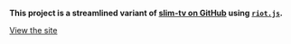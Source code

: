 **This project is a streamlined variant of [slim-tv on GitHub](https://github.com/vlad-ovcharenko/slim-tv) using [`riot.js`](https://riot.js.org/).**

[View the site](https://riot-tv.surge.sh/)
